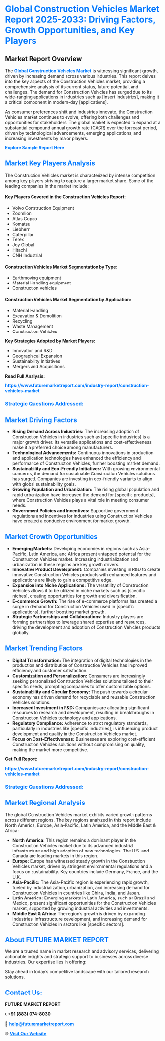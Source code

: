 <h1 style="color: #007BFF;">Global Construction Vehicles Market Report 2025-2033: Driving Factors, Growth Opportunities, and Key Players</h1>

<section id="overview">
<h2>Market Report Overview</h2>
<p>The <a href="https://www.futuremarketreport.com/industry-report/construction-vehicles-market" style="color: #007BFF; text-decoration: none;"><strong>Global Construction Vehicles Market</strong></a> is witnessing significant growth, driven by increasing demand across various industries. This report delves into the key aspects of the Construction Vehicles market, providing a comprehensive analysis of its current status, future potential, and challenges. The demand for Construction Vehicles has surged due to its wide-ranging applications in industries such as [insert industries], making it a critical component in modern-day [applications].</p>
<p>As consumer preferences shift and industries innovate, the Construction Vehicles market continues to evolve, offering both challenges and opportunities for stakeholders. The global market is expected to expand at a substantial compound annual growth rate (CAGR) over the forecast period, driven by technological advancements, emerging applications, and increasing investments by major players.</p>
</section>

<section id="overview">
<p><a href="https://www.futuremarketreport.com/request-sample/reportId=126198" style="color: #007BFF; text-decoration: none;"><strong>Explore Sample Report Here</strong></a></p>
</section>

<section id="key-players">
<h2 style="color: #007BFF;">Market Key Players Analysis</h2>
<p>The Construction Vehicles market is characterized by intense competition among key players striving to capture a larger market share. Some of the leading companies in the market include:</p>
<h4>Key Players Covered in the Construction Vehicles Report:</h4>
<ul><li>Volvo Construction Equipment</li><li>Zoomlion</li><li>Atlas Copco</li><li>Komatsu</li><li>Liebherr</li><li>Caterpillar</li><li>Terex</li><li>Joy Global</li><li>Hitachi</li><li>CNH Industrial</li></ul>
<h4>Construction Vehicles Market Segmentation by Type:</h4>
<ul><li>Earthmoving equipment</li><li>Material Handling equipment</li><li>Construction vehicles</li></ul>

<h4>Construction Vehicles Market Segmentation by Application:</h4>
<ul><li>Material Handling</li><li>Excavation &amp; Demolition</li><li>Recycling</li><li>Waste Management</li><li>Construction Vehicles</li></ul>
<p><strong>Key Strategies Adopted by Market Players:</strong></p>
<ul>
<li>Innovation and R&D</li>
<li>Geographical Expansion</li>
<li>Sustainability Initiatives</li>
<li>Mergers and Acquisitions</li>
</ul>
</section>

<section>
<p><strong>Read Full Analysis: </strong></p><a href="https://www.futuremarketreport.com/industry-report/construction-vehicles-market" style="color: #007BFF; text-decoration: none;"><strong>https://www.futuremarketreport.com/industry-report/construction-vehicles-market</strong></a>
<h3 style="color: #007BFF;">Strategic Questions Addressed:</h3>
</section>

<section id="driving-factors">
<h2 style="color: #007BFF;">Market Driving Factors</h2>
<ul>
<li><strong>Rising Demand Across Industries:</strong> The increasing adoption of Construction Vehicles in industries such as [specific industries] is a major growth driver. Its versatile applications and cost-effectiveness make it a preferred choice among manufacturers.</li>
<li><strong>Technological Advancements:</strong> Continuous innovations in production and application technologies have enhanced the efficiency and performance of Construction Vehicles, further boosting market demand.</li>
<li><strong>Sustainability and Eco-Friendly Initiatives:</strong> With growing environmental concerns, the demand for sustainable Construction Vehicles solutions has surged. Companies are investing in eco-friendly variants to align with global sustainability goals.</li>
<li><strong>Growing Population and Urbanization:</strong> The rising global population and rapid urbanization have increased the demand for [specific products], where Construction Vehicles plays a vital role in meeting consumer needs.</li>
<li><strong>Government Policies and Incentives:</strong> Supportive government regulations and incentives for industries using Construction Vehicles have created a conducive environment for market growth.</li>
</ul>
</section>

<section id="growth-opportunities">
<h2 style="color: #007BFF;">Market Growth Opportunities</h2>
<ul>
<li><strong>Emerging Markets:</strong> Developing economies in regions such as Asia-Pacific, Latin America, and Africa present untapped potential for the Construction Vehicles market. Increasing industrialization and urbanization in these regions are key growth drivers.</li>
<li><strong>Innovative Product Development:</strong> Companies investing in R&D to create innovative Construction Vehicles products with enhanced features and applications are likely to gain a competitive edge.</li>
<li><strong>Expansion into Niche Applications:</strong> The versatility of Construction Vehicles allows it to be utilized in niche markets such as [specific niches], creating opportunities for growth and diversification.</li>
<li><strong>E-commerce Growth:</strong> The rise of e-commerce platforms has created a surge in demand for Construction Vehicles used in [specific applications], further boosting market growth.</li>
<li><strong>Strategic Partnerships and Collaborations:</strong> Industry players are forming partnerships to leverage shared expertise and resources, driving the development and adoption of Construction Vehicles products globally.</li>
</ul>
</section>

<section id="trending-factors">
<h2 style="color: #007BFF;">Market Trending Factors</h2>
<ul>
<li><strong>Digital Transformation:</strong> The integration of digital technologies in the production and distribution of Construction Vehicles has improved efficiency and customer satisfaction.</li>
<li><strong>Customization and Personalization:</strong> Consumers are increasingly seeking personalized Construction Vehicles solutions tailored to their specific needs, prompting companies to offer customizable options.</li>
<li><strong>Sustainability and Circular Economy:</strong> The push towards a circular economy has driven demand for recyclable and reusable Construction Vehicles solutions.</li>
<li><strong>Increased Investment in R&D:</strong> Companies are allocating significant resources to research and development, resulting in breakthroughs in Construction Vehicles technology and applications.</li>
<li><strong>Regulatory Compliance:</strong> Adherence to strict regulatory standards, particularly in industries like [specific industries], is influencing product development and quality in the Construction Vehicles market.</li>
<li><strong>Focus on Cost-Effectiveness:</strong> Businesses are exploring cost-efficient Construction Vehicles solutions without compromising on quality, making the market more competitive.</li>
</ul>
</section>

<section>
<p><strong>Get Full Report: </strong></p><a href="https://www.futuremarketreport.com/industry-report/construction-vehicles-market" style="color: #007BFF; text-decoration: none;"><strong>https://www.futuremarketreport.com/industry-report/construction-vehicles-market</strong></a>
<h3 style="color: #007BFF;">Strategic Questions Addressed:</h3>
</section>


<section id="regional-analysis">
<h2 style="color: #007BFF;">Market Regional Analysis</h2>
<p>The global Construction Vehicles market exhibits varied growth patterns across different regions. The key regions analyzed in this report include North America, Europe, Asia-Pacific, Latin America, and the Middle East & Africa:</p>
<ul>
<li><strong>North America:</strong> This region remains a dominant player in the Construction Vehicles market due to its advanced industrial infrastructure and high adoption of new technologies. The U.S. and Canada are leading markets in this region.</li>
<li><strong>Europe:</strong> Europe has witnessed steady growth in the Construction Vehicles market, driven by stringent environmental regulations and a focus on sustainability. Key countries include Germany, France, and the U.K.</li>
<li><strong>Asia-Pacific:</strong> The Asia-Pacific region is experiencing rapid growth, fueled by industrialization, urbanization, and increasing demand for Construction Vehicles in countries like China, India, and Japan.</li>
<li><strong>Latin America:</strong> Emerging markets in Latin America, such as Brazil and Mexico, present significant opportunities for the Construction Vehicles market, supported by growing industrial activities and investments.</li>
<li><strong>Middle East & Africa:</strong> The region’s growth is driven by expanding industries, infrastructure development, and increasing demand for Construction Vehicles in sectors like [specific sectors].</li>
</ul>
</section>

<footer>
<h2 style="color: #007BFF;">About FUTURE MARKET REPORT</h2>
<p>We are a trusted name in market research and advisory services, delivering actionable insights and strategic support to businesses across diverse industries. Our expertise lies in offering:</p>

<p>Stay ahead in today’s competitive landscape with our tailored research solutions.</p>

<h2 style="color: #007BFF;">Contact Us:</h2>
<p><strong>FUTURE MARKET REPORT</strong></p>
<p>📞 <strong>+91 (883) 074-8030</strong></p>
<p>📧 <strong><a href="mailto:help@futuremarketreport.com" style="color: #007BFF;">help@futuremarketreport.com</a></strong></p>
<p>🌐 <strong><a href="https://www.futuremarketreport.com/" style="color: #007BFF;">Visit Our Website</a></strong></p>
</footer>